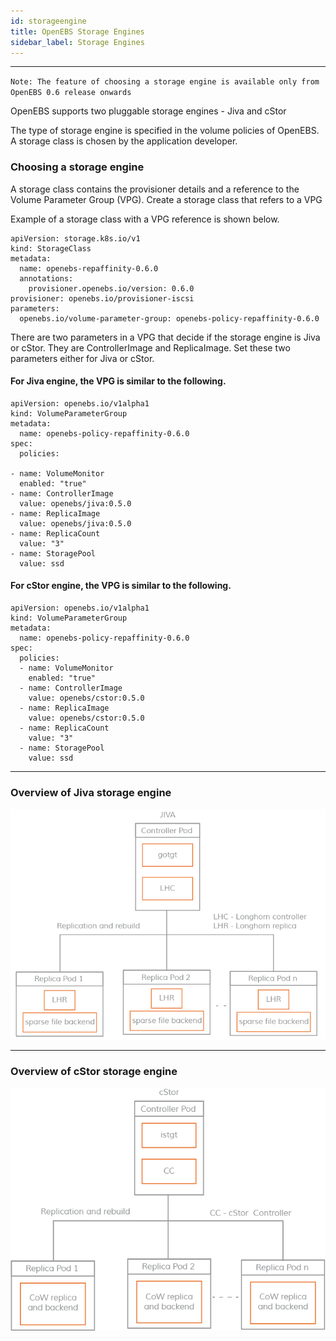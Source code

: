 ```yaml
---
id: storageengine
title: OpenEBS Storage Engines
sidebar_label: Storage Engines
---
```


------

`Note: The feature of choosing a storage engine is available only from OpenEBS 0.6 release onwards`



OpenEBS supports two pluggable storage engines - Jiva and cStor

The type of storage engine is specified in the volume policies of OpenEBS. A storage class is chosen by the application developer. 

### Choosing a storage engine

A storage class contains the provisioner details and a reference to the Volume Parameter Group (VPG). Create a storage class that refers to a VPG  

Example of a storage class with a VPG reference is shown below.

```
apiVersion: storage.k8s.io/v1
kind: StorageClass
metadata:
  name: openebs-repaffinity-0.6.0
  annotations:
    provisioner.openebs.io/version: 0.6.0
provisioner: openebs.io/provisioner-iscsi
parameters:
  openebs.io/volume-parameter-group: openebs-policy-repaffinity-0.6.0
```



There are two parameters in a VPG that decide if the storage engine is Jiva or cStor. They are ControllerImage and ReplicaImage. Set these two parameters either for Jiva or cStor. 



#### For Jiva engine, the VPG is similar to the following.

```
apiVersion: openebs.io/v1alpha1
kind: VolumeParameterGroup
metadata:
  name: openebs-policy-repaffinity-0.6.0
spec:
  policies:

- name: VolumeMonitor
  enabled: "true"
- name: ControllerImage
  value: openebs/jiva:0.5.0
- name: ReplicaImage
  value: openebs/jiva:0.5.0
- name: ReplicaCount
  value: "3"
- name: StoragePool
  value: ssd
```



#### For cStor engine, the VPG is similar to the following.

```
apiVersion: openebs.io/v1alpha1
kind: VolumeParameterGroup
metadata:
  name: openebs-policy-repaffinity-0.6.0
spec:
  policies:
  - name: VolumeMonitor
    enabled: "true"
  - name: ControllerImage
    value: openebs/cstor:0.5.0
  - name: ReplicaImage
    value: openebs/cstor:0.5.0
  - name: ReplicaCount
    value: "3"
  - name: StoragePool
    value: ssd
```



------

### Overview of Jiva storage engine

![Jiva storage engine of OpenEBS](/docs/assets/jiva.png)



------

### Overview of cStor storage engine

![cStor storage engine of OpenEBS](/docs/assets/cStor.png)





<!-- Hotjar Tracking Code for https://docs.openebs.io -->
<script>
   (function(h,o,t,j,a,r){
       h.hj=h.hj||function(){(h.hj.q=h.hj.q||[]).push(arguments)};
       h._hjSettings={hjid:785693,hjsv:6};
       a=o.getElementsByTagName('head')[0];
       r=o.createElement('script');r.async=1;
       r.src=t+h._hjSettings.hjid+j+h._hjSettings.hjsv;
       a.appendChild(r);
   })(window,document,'https://static.hotjar.com/c/hotjar-','.js?sv=');
</script>
